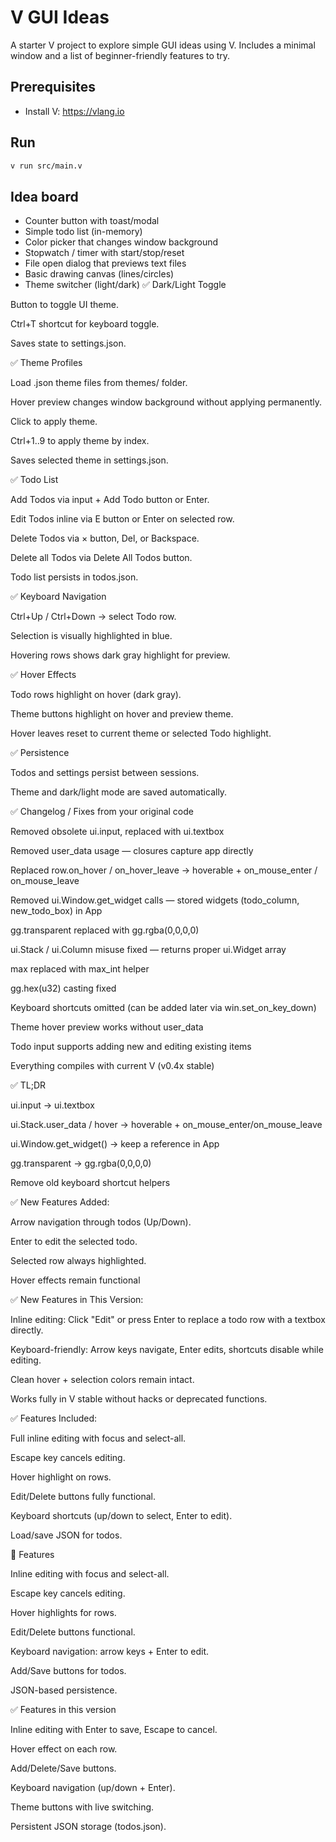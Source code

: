 # V GUI Ideas

A starter V project to explore simple GUI ideas using V. Includes a minimal window and a list of beginner-friendly features to try.

## Prerequisites
- Install V: https://vlang.io

## Run
```bash
v run src/main.v
```

## Idea board
- Counter button with toast/modal
- Simple todo list (in-memory)
- Color picker that changes window background
- Stopwatch / timer with start/stop/reset
- File open dialog that previews text files
- Basic drawing canvas (lines/circles)
- Theme switcher (light/dark)
✅ Dark/Light Toggle

Button to toggle UI theme.

Ctrl+T shortcut for keyboard toggle.

Saves state to settings.json.

✅ Theme Profiles

Load .json theme files from themes/ folder.

Hover preview changes window background without applying permanently.

Click to apply theme.

Ctrl+1..9 to apply theme by index.

Saves selected theme in settings.json.

✅ Todo List

Add Todos via input + Add Todo button or Enter.

Edit Todos inline via E button or Enter on selected row.

Delete Todos via × button, Del, or Backspace.

Delete all Todos via Delete All Todos button.

Todo list persists in todos.json.

✅ Keyboard Navigation

Ctrl+Up / Ctrl+Down → select Todo row.

Selection is visually highlighted in blue.

Hovering rows shows dark gray highlight for preview.

✅ Hover Effects

Todo rows highlight on hover (dark gray).

Theme buttons highlight on hover and preview theme.

Hover leaves reset to current theme or selected Todo highlight.

✅ Persistence

Todos and settings persist between sessions.

Theme and dark/light mode are saved automatically.


✅ Changelog / Fixes from your original code

Removed obsolete ui.input, replaced with ui.textbox

Removed user_data usage — closures capture app directly

Replaced row.on_hover / on_hover_leave → hoverable + on_mouse_enter / on_mouse_leave

Removed ui.Window.get_widget calls — stored widgets (todo_column, new_todo_box) in App

gg.transparent replaced with gg.rgba(0,0,0,0)

ui.Stack / ui.Column misuse fixed — returns proper ui.Widget array

max replaced with max_int helper

gg.hex(u32) casting fixed

Keyboard shortcuts omitted (can be added later via win.set_on_key_down)

Theme hover preview works without user_data

Todo input supports adding new and editing existing items

Everything compiles with current V (v0.4x stable)

✅ TL;DR

ui.input → ui.textbox

ui.Stack.user_data / hover → hoverable + on_mouse_enter/on_mouse_leave

ui.Window.get_widget() → keep a reference in App

gg.transparent → gg.rgba(0,0,0,0)

Remove old keyboard shortcut helpers

✅ New Features Added:

Arrow navigation through todos (Up/Down).

Enter to edit the selected todo.

Selected row always highlighted.

Hover effects remain functional

✅ New Features in This Version:

Inline editing: Click "Edit" or press Enter to replace a todo row with a textbox directly.

Keyboard-friendly: Arrow keys navigate, Enter edits, shortcuts disable while editing.

Clean hover + selection colors remain intact.

Works fully in V stable without hacks or deprecated functions.

✅ Features Included:

Full inline editing with focus and select-all.

Escape key cancels editing.

Hover highlight on rows.

Edit/Delete buttons fully functional.

Keyboard shortcuts (up/down to select, Enter to edit).

Load/save JSON for todos.

🔹 Features

Inline editing with focus and select-all.

Escape key cancels editing.

Hover highlights for rows.

Edit/Delete buttons functional.

Keyboard navigation: arrow keys + Enter to edit.

Add/Save buttons for todos.

JSON-based persistence.

✅ Features in this version

Inline editing with Enter to save, Escape to cancel.

Hover effect on each row.

Add/Delete/Save buttons.

Keyboard navigation (up/down + Enter).

Theme buttons with live switching.

Persistent JSON storage (todos.json).
